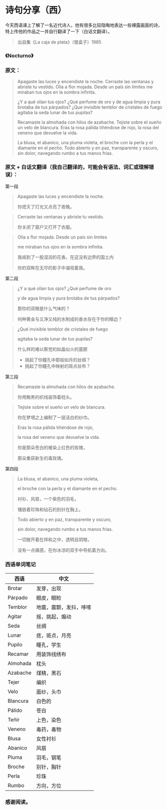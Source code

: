 # 诗句分享（西）

今天西语课上了解了一名近代诗人，他有很多比较隐晦地表达一些裸露画面的诗，特上传他的作品之一并自行翻译了一下（白话文翻译）。

>  出自集《La caja de plata》（银盒子）1985

### 《Nocturno》

### 原文：

> Apagaste las luces y encendiste la noche.
> Cerraste las ventanas y abriste tu vestido.
> Olía a flor mojada. Desde un país sin límites
> me miraban tus ojos en la sombra infinita.
>
> ¿Y a qué olían tus ojos? ¿Qué perfume de oro
> y de agua limpia y pura brotaba de tus párpados?
> ¿Que invisible temblor de cristales de fuego
> agitaba la seda lunar de tus pupilas?
>
> Recamaste la almohada con hilos de azabache.
> Tejiste sobre el sueño un velo de blancura.
> Eras la rosa pálida tiñéndose de rojo,
> la rosa del veneno que devuelve la vida.
>
> La blusa, el abanico, una pluma violeta,
> el broche con la perla y el diamante en el pecho.
> Todo abierto y en paz, transparente y oscuro,
> sin dolor, navegando rumbo a tus manos frías.

### 原文 + 白话文翻译（我自己翻译的，可能会有语法、词汇或理解错误）：

第一段

> Apagaste las luces y encendiste la noche.
>
> 你熄灭了灯光又点亮了夜晚。

> Cerraste las ventanas y abriste tu vestido.
>
> 你关闭了窗户又打开了衣服。

> Olía a flor mojada. Desde un país sin límites
>
> me miraban tus ojos en la sombra infinita.
>
> 我闻到了一股湿润的花香。在这没有边界的国土内
>
> 你的双眸在无尽的影子中凝视着我。

第二段

> ¿Y a qué olían tus ojos? ¿Qué perfume de oro
>
> y de agua limpia y pura brotaba de tus párpados?
>
> 那你的双眼是什么气味的？
>
> 何种黄金与又净又纯的水制成的香水存在于你的眼边？

> ¿Qué invisible temblor de cristales de fuego
>
> agitaba la seda lunar de tus pupilas?
>
> 什么样的难以察觉的如晶似火的震颤
>
> - 挑起了你瞳孔中那般如月的丝绸？
> - 挑起了你瞳孔中映射的斑点丝布？

第三段

> Recamaste la almohada con hilos de azabache.
>
> 你用黝黑的织线装饰着枕头。

> Tejiste sobre el sueño un velo de blancura.
>
> 你在梦境之上编制了一层洁白的纱巾。

> Eras la rosa pálida tiñéndose de rojo,
>
> la rosa del veneno que devuelve la vida.
>
> 你是那朵苍白的被染上红色的玫瑰，
>
> 那朵重获新生的毒玫瑰。

第四段

> La blusa, el abanico, una pluma violeta,
>
> el broche con la perla y el diamante en el pecho.
>
> 衬衫、风扇，一个紫色的羽毛，
>
> 镶嵌着珍珠和钻石的别针在胸上。

> Todo abierto y en paz, transparente y oscuro,
>
> sin dolor, navegando rumbo a tus manos frías.
>
> 一切敞开着在祥和之中，透明且阴暗，
>
> 没有一点痛感，在你冰凉的双手中导航着方向。



### 西语单词笔记

| 西语     | 中文                   |
| -------- | ---------------------- |
| Brotar   | 发芽，出现             |
| Párpado  | 眼皮，眼睑             |
| Temblor  | 地震，震颤，发抖，哆嗦 |
| Agitar   | 摇，挑起，煽动         |
| Seda     | 丝绸                   |
| Lunar    | 痣，斑点，月亮         |
| Pupilo   | 瞳孔，学生             |
| Recamar  | 用装饰线绣布           |
| Almohada | 枕头                   |
| Azabache | 煤精，黑石             |
| Tejer    | 编织                   |
| Velo     | 面纱，头巾             |
| Blancura | 白色的                 |
| Pálido   | 苍白                   |
| Teñir    | 上色，染色             |
| Veneno   | 毒药，毒物             |
| Blusa    | 女性衬衫               |
| Abanico  | 风扇                   |
| Pluma    | 羽毛，钢笔             |
| Broche   | 别针，胸针             |
| Perla    | 珍珠                   |
| Rumbo    | 方向，方位             |



### 感谢阅读。